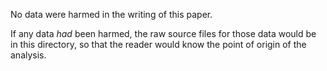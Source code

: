 No data were harmed in the writing of this paper.

If any data _had_ been harmed, the raw source files for those data would
be in this directory, so that the reader would know the point of origin
of the analysis.

